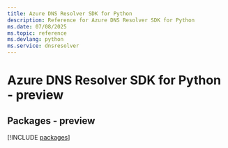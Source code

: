 ```yaml
---
title: Azure DNS Resolver SDK for Python
description: Reference for Azure DNS Resolver SDK for Python
ms.date: 07/08/2025
ms.topic: reference
ms.devlang: python
ms.service: dnsresolver
---
```

# Azure DNS Resolver SDK for Python - preview
## Packages - preview
[!INCLUDE [packages](dns-resolver-index.md)]